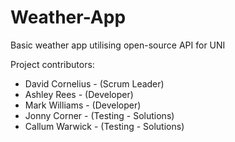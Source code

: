 # Weather-App
Basic weather app utilising open-source API for UNI

Project contributors:

- David Cornelius - (Scrum Leader)
- Ashley Rees - (Developer)
- Mark Williams - (Developer)
- Jonny Corner - (Testing - Solutions)
- Callum Warwick - (Testing - Solutions)
